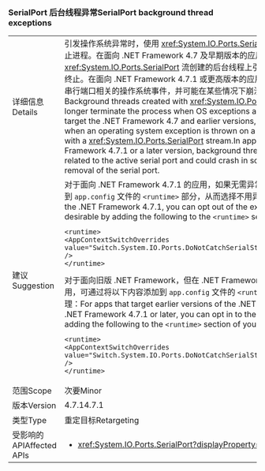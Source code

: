 ### <a name="serialport-background-thread-exceptions"></a><span data-ttu-id="a4fc6-101">SerialPort 后台线程异常</span><span class="sxs-lookup"><span data-stu-id="a4fc6-101">SerialPort background thread exceptions</span></span>

|   |   |
|---|---|
|<span data-ttu-id="a4fc6-102">详细信息</span><span class="sxs-lookup"><span data-stu-id="a4fc6-102">Details</span></span>|<span data-ttu-id="a4fc6-103">引发操作系统异常时，使用 <xref:System.IO.Ports.SerialPort> 流创建的后台线程不再终止进程。在面向 .NET Framework 4.7 及早期版本的应用程序中，当使用 <xref:System.IO.Ports.SerialPort> 流创建的后台线程上引发了操作系统异常时，进程将终止。在面向 .NET Framework 4.7.1 或更高版本的应用程序中，后台线程等待与活动串行端口相关的操作系统事件，并可能在某些情况下崩溃，例如突然删除串行端口。</span><span class="sxs-lookup"><span data-stu-id="a4fc6-103">Background threads created with <xref:System.IO.Ports.SerialPort> streams no longer terminate the process when OS exceptions are thrown.In applications that target the .NET Framework 4.7 and earlier versions, a process is terminated when an operating system exception is thrown on a background thread created with a <xref:System.IO.Ports.SerialPort> stream.In applications that target the .NET Framework 4.7.1 or a later version, background threads wait for OS events related to the active serial port and could crash in some cases, such as sudden removal of the serial port.</span></span>|
|<span data-ttu-id="a4fc6-104">建议</span><span class="sxs-lookup"><span data-stu-id="a4fc6-104">Suggestion</span></span>|<span data-ttu-id="a4fc6-105">对于面向 .NET Framework 4.7.1 的应用，如果无需异常处理，可通过将以下内容添加到 <code>app.config</code> 文件的 <code>&lt;runtime&gt;</code> 部分，从而选择不用异常处理：</span><span class="sxs-lookup"><span data-stu-id="a4fc6-105">For apps that target the .NET Framework 4.7.1, you can opt out of the exception handling if it is not desirable by adding the following to the <code>&lt;runtime&gt;</code> section of your <code>app.config</code> file:</span></span><pre><code class="language-xml">&lt;runtime&gt;&#13;&#10;&lt;AppContextSwitchOverrides value=&quot;Switch.System.IO.Ports.DoNotCatchSerialStreamThreadExceptions=true&quot; /&gt;&#13;&#10;&lt;/runtime&gt;&#13;&#10;</code></pre><span data-ttu-id="a4fc6-106">对于面向旧版 .NET Framework，但在 .NET Framework 4.7.1 或更高版本上运行的应用，可通过将以下内容添加到 <code>app.config</code> 文件的 <code>&lt;runtime&gt;</code> 部分来选择使用异常处理：</span><span class="sxs-lookup"><span data-stu-id="a4fc6-106">For apps that target earlier versions of the .NET Framework but run on the .NET Framework 4.7.1 or later, you can opt in to the exception handling by adding the following to the <code>&lt;runtime&gt;</code> section of your <code>app.config</code> file:</span></span><pre><code class="language-xml">&lt;runtime&gt;&#13;&#10;&lt;AppContextSwitchOverrides value=&quot;Switch.System.IO.Ports.DoNotCatchSerialStreamThreadExceptions=false&quot; /&gt;&#13;&#10;&lt;/runtime&gt;&#13;&#10;</code></pre>|
|<span data-ttu-id="a4fc6-107">范围</span><span class="sxs-lookup"><span data-stu-id="a4fc6-107">Scope</span></span>|<span data-ttu-id="a4fc6-108">次要</span><span class="sxs-lookup"><span data-stu-id="a4fc6-108">Minor</span></span>|
|<span data-ttu-id="a4fc6-109">版本</span><span class="sxs-lookup"><span data-stu-id="a4fc6-109">Version</span></span>|<span data-ttu-id="a4fc6-110">4.7.1</span><span class="sxs-lookup"><span data-stu-id="a4fc6-110">4.7.1</span></span>|
|<span data-ttu-id="a4fc6-111">类型</span><span class="sxs-lookup"><span data-stu-id="a4fc6-111">Type</span></span>|<span data-ttu-id="a4fc6-112">重定目标</span><span class="sxs-lookup"><span data-stu-id="a4fc6-112">Retargeting</span></span>|
|<span data-ttu-id="a4fc6-113">受影响的 API</span><span class="sxs-lookup"><span data-stu-id="a4fc6-113">Affected APIs</span></span>|<ul><li><xref:System.IO.Ports.SerialPort?displayProperty=nameWithType></li></ul>|

